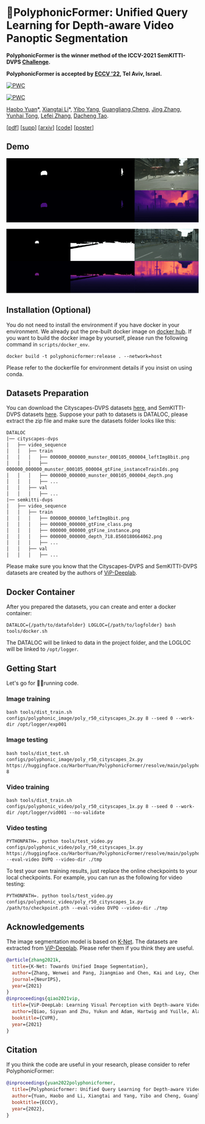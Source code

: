# 🎵PolyphonicFormer: Unified Query Learning for Depth-aware Video Panoptic Segmentation

**PolyphonicFormer is the winner method of the ICCV-2021 SemKITTI-DVPS [Challenge](https://motchallenge.net/workshops/bmtt2021/).** 

**PolyphonicFormer is accepted by [ECCV '22](https://eccv2022.ecva.net/), Tel Aviv, Israel.**

[![PWC](https://img.shields.io/endpoint.svg?url=https://paperswithcode.com/badge/polyphonicformer-unified-query-learning-for/depth-aware-video-panoptic-segmentation-on)](https://paperswithcode.com/sota/depth-aware-video-panoptic-segmentation-on?p=polyphonicformer-unified-query-learning-for)

	
[![PWC](https://img.shields.io/endpoint.svg?url=https://paperswithcode.com/badge/polyphonicformer-unified-query-learning-for/depth-aware-video-panoptic-segmentation-on-1)](https://paperswithcode.com/sota/depth-aware-video-panoptic-segmentation-on-1?p=polyphonicformer-unified-query-learning-for)

[Haobo Yuan](https://yuanhaobo.me)\*,
[Xiangtai Li](https://lxtgh.github.io)\*,
[Yibo Yang](https://iboing.github.io),
[Guangliang Cheng](https://scholar.google.com/citations?user=FToOC-wAAAAJ),
[Jing Zhang](https://scholar.google.com/citations?user=9jH5v74AAAAJ), 
[Yunhai Tong](https://eecs.pku.edu.cn/info/1475/9689.htm),
[Lefei Zhang](https://sites.google.com/site/lzhangpage/),
[Dacheng Tao](https://www.sydney.edu.au/engineering/about/our-people/academic-staff/dacheng-tao.html).

[[pdf](https://www.ecva.net/papers/eccv_2022/papers_ECCV/papers/136870574.pdf)] [[supp](https://www.ecva.net/papers/eccv_2022/papers_ECCV/papers/136870574-supp.pdf)] [[arxiv](https://arxiv.org/abs/2112.02582)] [[code](https://github.com/HarborYuan/PolyphonicFormer)] [[poster](https://huggingface.co/HarborYuan/PolyphonicFormer/resolve/main/4533.pdf)]

## Demo
![Demo1](demo/video_demo_1.gif)

![Demo2](demo/video_demo_2.gif)

## Installation (Optional)
You do not need to install the environment if you have docker in your environment. We already put the pre-built docker image on [docker hub](https://hub.docker.com/r/harbory/polyphonicformer). If you want to build the docker image by yourself, please run the following command in `scripts/docker_env`.
```commandline
docker build -t polyphonicformer:release . --network=host
```
Please refer to the dockerfile for environment details if you insist on using conda.

## Datasets Preparation
You can download the Cityscapes-DVPS datasets [here](https://huggingface.co/HarborYuan/PolyphonicFormer/resolve/main/cityscapes-dvps.zip), and SemKITTI-DVPS datasets [here](https://huggingface.co/HarborYuan/PolyphonicFormer/resolve/main/semkitti-dvps.zip). Suppose your path to datasets is DATALOC, please extract the zip file and make sure the datasets folder looks like this:
```
DATALOC
|── cityscapes-dvps
│   ├── video_sequence
│   │   ├── train
│   │   │   ├── 000000_000000_munster_000105_000004_leftImg8bit.png
│   │   │   ├── 000000_000000_munster_000105_000004_gtFine_instanceTrainIds.png
│   │   │   ├── 000000_000000_munster_000105_000004_depth.png
│   │   │   ├── ...
│   │   ├── val
│   │   │   ├── ...
|── semkitti-dvps
│   ├── video_sequence
│   │   ├── train
│   │   │   ├── 000000_000000_leftImg8bit.png
│   │   │   ├── 000000_000000_gtFine_class.png
│   │   │   ├── 000000_000000_gtFine_instance.png
│   │   │   ├── 000000_000000_depth_718.8560180664062.png
│   │   │   ├── ...
│   │   ├── val
│   │   │   ├── ...
```
Please make sure you know that the Cityscapes-DVPS and SemKITTI-DVPS datasets are created by the authors of [ViP-Deeplab](https://github.com/joe-siyuan-qiao/ViP-DeepLab).

## Docker Container
After you prepared the datasets, you can create and enter a docker container:
```commandline
DATALOC={/path/to/datafolder} LOGLOC={/path/to/logfolder} bash tools/docker.sh
```
The DATALOC will be linked to data in the project folder, and the LOGLOC will be linked to `/opt/logger`.

## Getting Start
Let's go for 🏃‍♀️running code.
### Image training
```commandline
bash tools/dist_train.sh configs/polyphonic_image/poly_r50_cityscapes_2x.py 8 --seed 0 --work-dir /opt/logger/exp001
```
### Image testing
```commandline
bash tools/dist_test.sh configs/polyphonic_image/poly_r50_cityscapes_2x.py https://huggingface.co/HarborYuan/PolyphonicFormer/resolve/main/polyphonic_r50_image.pth 8
```

### Video training
```commandline
bash tools/dist_train.sh configs/polyphonic_video/poly_r50_cityscapes_1x.py 8 --seed 0 --work-dir /opt/logger/vid001 --no-validate
```

### Video testing
```commandline
PYTHONPATH=. python tools/test_video.py configs/polyphonic_video/poly_r50_cityscapes_1x.py https://huggingface.co/HarborYuan/PolyphonicFormer/resolve/main/polyphonic_r50_video.pth --eval-video DVPQ --video-dir ./tmp
```
To test your own training results, just replace the online checkpoints to your local checkpoints. For example, you can run as the following for video testing:
```commandline
PYTHONPATH=. python tools/test_video.py configs/polyphonic_video/poly_r50_cityscapes_1x.py /path/to/checkpoint.pth --eval-video DVPQ --video-dir ./tmp
```

## Acknowledgements
The image segmentation model is based on [K-Net](https://github.com/ZwwWayne/K-Net). The datasets are extracted from [ViP-Deeplab](https://github.com/joe-siyuan-qiao/ViP-DeepLab).
Please refer them if you think they are useful.
```bibtex
@article{zhang2021k,
  title={K-Net: Towards Unified Image Segmentation},
  author={Zhang, Wenwei and Pang, Jiangmiao and Chen, Kai and Loy, Chen Change},
  journal={NeurIPS},
  year={2021}
}
@inproceedings{qiao2021vip,
  title={ViP-DeepLab: Learning Visual Perception with Depth-aware Video Panoptic Segmentation},
  author={Qiao, Siyuan and Zhu, Yukun and Adam, Hartwig and Yuille, Alan and Chen, Liang-Chieh},
  booktitle={CVPR},
  year={2021}
}
```

## Citation
If you think the code are useful in your research, please consider to refer PolyphonicFormer:
```bibtex
@inproceedings{yuan2022polyphonicformer,
  title={Polyphonicformer: Unified Query Learning for Depth-aware Video Panoptic Segmentation},
  author={Yuan, Haobo and Li, Xiangtai and Yang, Yibo and Cheng, Guangliang and Zhang, Jing and Tong, Yunhai and Zhang, Lefei and Tao, Dacheng},
  booktitle={ECCV},
  year={2022},
}
```
